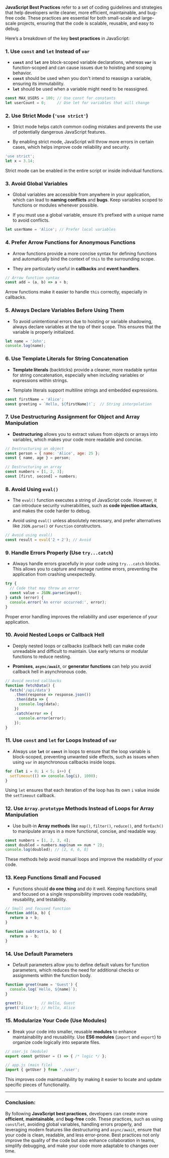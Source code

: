 **JavaScript Best Practices** refer to a set of coding guidelines and strategies that help developers write cleaner, more efficient, maintainable, and bug-free code. These practices are essential for both small-scale and large-scale projects, ensuring that the code is scalable, reusable, and easy to debug.

Here’s a breakdown of the key **best practices** in JavaScript:

### 1. **Use `const` and `let` Instead of `var`**

- **`const`** and **`let`** are block-scoped variable declarations, whereas **`var`** is function-scoped and can cause issues due to hoisting and scoping behavior.
- **`const`** should be used when you don't intend to reassign a variable, ensuring its immutability.
- **`let`** should be used when a variable might need to be reassigned.

```javascript
const MAX_USERS = 100; // Use const for constants
let userCount = 0;     // Use let for variables that will change
```

### 2. **Use Strict Mode (`'use strict'`)**

- Strict mode helps catch common coding mistakes and prevents the use of potentially dangerous JavaScript features.
    
- By enabling strict mode, JavaScript will throw more errors in certain cases, which helps improve code reliability and security.
    

```javascript
'use strict';
let x = 3.14;
```

Strict mode can be enabled in the entire script or inside individual functions.

### 3. **Avoid Global Variables**

- Global variables are accessible from anywhere in your application, which can lead to **naming conflicts** and **bugs**. Keep variables scoped to functions or modules whenever possible.
    
- If you must use a global variable, ensure it’s prefixed with a unique name to avoid conflicts.
    

```javascript
let userName = 'Alice'; // Prefer local variables
```

### 4. **Prefer Arrow Functions for Anonymous Functions**

- Arrow functions provide a more concise syntax for defining functions and automatically bind the context of `this` to the surrounding scope.
    
- They are particularly useful in **callbacks** and **event handlers**.
    

```javascript
// Arrow function syntax
const add = (a, b) => a + b;
```

Arrow functions make it easier to handle `this` correctly, especially in callbacks.

### 5. **Always Declare Variables Before Using Them**

- To avoid unintentional errors due to hoisting or variable shadowing, always declare variables at the top of their scope. This ensures that the variable is properly initialized.
    

```javascript
let name = 'John';
console.log(name);
```

### 6. **Use Template Literals for String Concatenation**

- **Template literals** (backticks) provide a cleaner, more readable syntax for string concatenation, especially when including variables or expressions within strings.
    
- Template literals support multiline strings and embedded expressions.
    

```javascript
const firstName = 'Alice';
const greeting = `Hello, ${firstName}!`;  // String interpolation
```

### 7. **Use Destructuring Assignment for Object and Array Manipulation**

- **Destructuring** allows you to extract values from objects or arrays into variables, which makes your code more readable and concise.
    

```javascript
// Destructuring an object
const person = { name: 'Alice', age: 25 };
const { name, age } = person;

// Destructuring an array
const numbers = [1, 2, 3];
const [first, second] = numbers;
```

### 8. **Avoid Using `eval()`**

- The `eval()` function executes a string of JavaScript code. However, it can introduce security vulnerabilities, such as **code injection attacks**, and makes the code harder to debug.
    
- Avoid using `eval()` unless absolutely necessary, and prefer alternatives like `JSON.parse()` or `Function` constructors.
    

```javascript
// Avoid using eval()
const result = eval('2 + 2'); // Avoid
```

### 9. **Handle Errors Properly (Use `try...catch`)**

- Always handle errors gracefully in your code using `try...catch` blocks. This allows you to capture and manage runtime errors, preventing the application from crashing unexpectedly.
    

```javascript
try {
  // Code that may throw an error
  const value = JSON.parse(input);
} catch (error) {
  console.error('An error occurred:', error);
}
```

Proper error handling improves the reliability and user experience of your application.

### 10. **Avoid Nested Loops or Callback Hell**

- Deeply nested loops or callbacks (callback hell) can make code unreadable and difficult to maintain. Use early returns or modular functions to reduce nesting.
    
- **Promises**, **`async/await`**, or **generator functions** can help you avoid callback hell in asynchronous code.
    

```javascript
// Avoid nested callbacks
function fetchData() {
  fetch('/api/data')
    .then(response => response.json())
    .then(data => {
      console.log(data);
    })
    .catch(error => {
      console.error(error);
    });
}
```

### 11. **Use `const` and `let` for Loops Instead of `var`**

- Always use **`let`** or **`const`** in loops to ensure that the loop variable is block-scoped, preventing unwanted side effects, such as issues when using `var` in asynchronous callbacks inside loops.
    

```javascript
for (let i = 0; i < 5; i++) {
  setTimeout(() => console.log(i), 1000);
}
```

Using `let` ensures that each iteration of the loop has its own `i` value inside the `setTimeout` callback.

### 12. **Use `Array.prototype` Methods Instead of Loops for Array Manipulation**

- Use built-in **Array methods** like `map()`, `filter()`, `reduce()`, and `forEach()` to manipulate arrays in a more functional, concise, and readable way.
    

```javascript
const numbers = [1, 2, 3, 4];
const doubled = numbers.map(num => num * 2);
console.log(doubled); // [2, 4, 6, 8]
```

These methods help avoid manual loops and improve the readability of your code.

### 13. **Keep Functions Small and Focused**

- Functions should **do one thing** and do it well. Keeping functions small and focused on a single responsibility improves code readability, reusability, and testability.
    

```javascript
// Small and focused function
function add(a, b) {
  return a + b;
}

function subtract(a, b) {
  return a - b;
}
```

### 14. **Use Default Parameters**

- Default parameters allow you to define default values for function parameters, which reduces the need for additional checks or assignments within the function body.
    

```javascript
function greet(name = 'Guest') {
  console.log(`Hello, ${name}`);
}

greet();        // Hello, Guest
greet('Alice'); // Hello, Alice
```

### 15. **Modularize Your Code (Use Modules)**

- Break your code into smaller, reusable **modules** to enhance maintainability and reusability. Use **ES6 modules** (`import` and `export`) to organize code logically into separate files.
    

```javascript
// user.js (module)
export const getUser = () => { /* logic */ };

// app.js (main file)
import { getUser } from './user';
```

This improves code maintainability by making it easier to locate and update specific pieces of functionality.

---

### Conclusion:

By following **JavaScript best practices**, developers can create more **efficient**, **maintainable**, and **bug-free** code. These practices, such as using `const`/`let`, avoiding global variables, handling errors properly, and leveraging modern features like destructuring and `async/await`, ensure that your code is clean, readable, and less error-prone. Best practices not only improve the quality of the code but also enhance collaboration in teams, simplify debugging, and make your code more adaptable to changes over time.